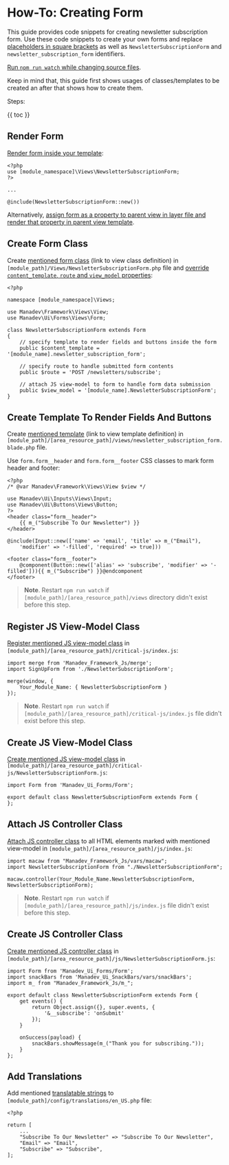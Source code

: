 # How-To: Creating Form #

This guide provides code snippets for creating newsletter subscription form. Use these code snippets to create your own forms and replace [placeholders in square brackets](#) as well as `NewsletterSubscriptionForm` and `newsletter_subscription_form` identifiers.

[Run `npm run watch` while changing source files](#). 

Keep in mind that, this guide first shows usages of classes/templates to be created an after that shows how to create them.

Steps:

{{ toc }}


## Render Form ##

[Render form inside your template](#):

    <?php
    use [module_namespace]\Views\NewsletterSubscriptionForm; 
    ?>
    
    ...
    
    @include(NewsletterSubscriptionForm::new())

Alternatively, [assign form as a property to parent view in layer file and render that property in parent view template](#). 
 
## Create Form Class ##

Create [mentioned form class](#) (link to view class definition) in `[module_path]/Views/NewsletterSubscriptionForm.php` file and [override `content_template`, `route` and `view_model` properties](#):

    <?php
    
    namespace [module_namespace]\Views;
    
    use Manadev\Framework\Views\View;
    use Manadev\Ui\Forms\Views\Form;
    
    class NewsletterSubscriptionForm extends Form
    {
        // specify template to render fields and buttons inside the form 
        public $content_template = '[module_name].newsletter_subscription_form';
    
        // specify route to handle submitted form contents
        public $route = 'POST /newsletters/subscribe';

        // attach JS view-model to form to handle form data submission
        public $view_model = '[module_name].NewsletterSubscriptionForm';
    } 

## Create Template To Render Fields And Buttons ##

Create [mentioned template](#) (link to view template definition) in `[module_path]/[area_resource_path]/views/newsletter_subscription_form.blade.php` file. 

Use `form.form__header` and `form.form__footer` CSS classes to mark form header and footer:

    <?php
    /* @var Manadev\Framework\Views\View $view */ 
    
    use Manadev\Ui\Inputs\Views\Input;
    use Manadev\Ui\Buttons\Views\Button;
    ?>
    <header class="form__header">
        {{ m_("Subscribe To Our Newsletter") }}
    </header>
    
    @include(Input::new(['name' => 'email', 'title' => m_("Email"),
        'modifier' => '-filled', 'required' => true]))
    
    <footer class="form__footer">
        @component(Button::new(['alias' => 'subscribe', 'modifier' => '-filled'])){{ m_("Subscribe") }}@endcomponent    
    </footer>
    
> **Note**. Restart `npm run watch` if `[module_path]/[area_resource_path]/views` directory didn't exist before this step.

## Register JS View-Model Class ##

[Register mentioned JS view-model class](#) in `[module_path]/[area_resource_path]/critical-js/index.js`:

    import merge from 'Manadev_Framework_Js/merge';
    import SignUpForm from './NewsletterSubscriptionForm';
    
    merge(window, {
        Your_Module_Name: { NewsletterSubscriptionForm }
    });

> **Note**. Restart `npm run watch` if `[module_path]/[area_resource_path]/critical-js/index.js` file didn't exist before this step.

## Create JS View-Model Class ##

[Create mentioned JS view-model class](#) in `[module_path]/[area_resource_path]/critical-js/NewsletterSubscriptionForm.js`:

    import Form from 'Manadev_Ui_Forms/Form';
    
    export default class NewsletterSubscriptionForm extends Form {
    };

## Attach JS Controller Class ##

[Attach JS controller class](#) to all HTML elements marked with mentioned view-model in `[module_path]/[area_resource_path]/js/index.js`:

    import macaw from "Manadev_Framework_Js/vars/macaw";
    import NewsletterSubscriptionForm from "./NewsletterSubscriptionForm";
    
    macaw.controller(Your_Module_Name.NewsletterSubscriptionForm, NewsletterSubscriptionForm); 

> **Note**. Restart `npm run watch` if `[module_path]/[area_resource_path]/js/index.js` file didn't exist before this step.

## Create JS Controller Class ##
 
[Create mentioned JS controller class](#) in `[module_path]/[area_resource_path]/js/NewsletterSubscriptionForm.js`:
    
    import Form from 'Manadev_Ui_Forms/Form';
    import snackBars from 'Manadev_Ui_SnackBars/vars/snackBars';
    import m_ from "Manadev_Framework_Js/m_";
    
    export default class NewsletterSubscriptionForm extends Form {
        get events() {
            return Object.assign({}, super.events, {
                '&__subscribe': 'onSubmit'
            });
        }
    
        onSuccess(payload) {
            snackBars.showMessage(m_("Thank you for subscribing."));
        }
    };

## Add Translations ##

Add mentioned [translatable strings](#) to `[module_path]/config/translations/en_US.php` file:

    <?php
    
    return [
        ...
        "Subscribe To Our Newsletter" => "Subscribe To Our Newsletter",
        "Email" => "Email",
        "Subscribe" => "Subscribe",
    ];

